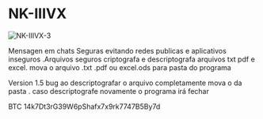 # NK-IIIVX





![NK-IIIVX-3](https://user-images.githubusercontent.com/101123260/157068332-5e9a0085-ab15-4a73-9c05-e7a44aebd198.png)


Mensagen em chats Seguras evitando redes publicas e aplicativos inseguros .Arquivos seguros criptografa e descriptografa arquivos txt pdf e excel. mova o arquivo .txt .pdf ou excel.ods para pasta do  programa


Version 1.5 bug ao descriptografar o arquivo completamente  mova o da pasta . caso descriptografe novamente o programa irá fechar


BTC 14k7Dt3rG39W6pShafx7x9rk7747B5By7d














